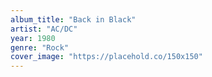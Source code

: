```yaml
---
album_title: "Back in Black"
artist: "AC/DC"
year: 1980
genre: "Rock"
cover_image: "https://placehold.co/150x150"
---
```

